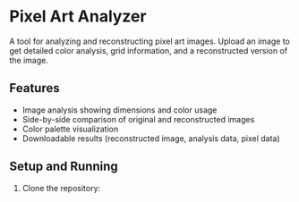 # Pixel Art Analyzer

A tool for analyzing and reconstructing pixel art images. Upload an image to get detailed color analysis, grid information, and a reconstructed version of the image.

## Features
- Image analysis showing dimensions and color usage
- Side-by-side comparison of original and reconstructed images
- Color palette visualization
- Downloadable results (reconstructed image, analysis data, pixel data)

## Setup and Running

1. Clone the repository:
